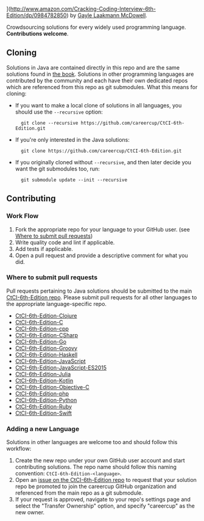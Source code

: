 

](http://www.amazon.com/Cracking-Coding-Interview-6th-Edition/dp/0984782850) by [Gayle Laakmann McDowell](http://www.gayle.com/).

Crowdsourcing solutions for every widely used programming language. **Contributions welcome**.

## Cloning

Solutions in Java are contained directly in this repo and are the same solutions found
in [the book](http://www.amazon.com/Cracking-Coding-Interview-6th-Edition/dp/0984782850). Solutions in other programming languages are contributed by the community and each have
their own dedicated repos which are referenced from this repo as git submodules. What this means for cloning:

- If you want to make a local clone of solutions in all languages, you should use the `--recursive` option:

        git clone --recursive https://github.com/careercup/CtCI-6th-Edition.git

- If you're only interested in the Java solutions:

        git clone https://github.com/careercup/CtCI-6th-Edition.git

- If you originally cloned without `--recursive`, and then later decide you want the git submodules too, run:

        git submodule update --init --recursive

## Contributing

### Work Flow
1. Fork the appropriate repo for your language to your GitHub user. (see [Where to submit pull requests](#where-to-submit-pull-requests))
2. Write quality code and lint if applicable.
3. Add tests if applicable.
4. Open a pull request and provide a descriptive comment for what you did.

### Where to submit pull requests

Pull requests pertaining to Java solutions should be submitted to the main [CtCI-6th-Edition repo](https://github.com/careercup/CtCI-6th-Edition). Please submit pull requests for all other languages to the appropriate language-specific repo.

- [CtCI-6th-Edition-Clojure](https://github.com/careercup/CtCI-6th-Edition-Clojure)
- [CtCI-6th-Edition-C](https://github.com/careercup/CtCI-6th-Edition-C)
- [CtCI-6th-Edition-cpp](https://github.com/careercup/CtCI-6th-Edition-cpp)
- [CtCI-6th-Edition-CSharp](https://github.com/careercup/CtCI-6th-Edition-CSharp)
- [CtCI-6th-Edition-Go](https://github.com/careercup/CtCI-6th-Edition-Go)
- [CtCI-6th-Edition-Groovy](https://github.com/careercup/CtCI-6th-Edition-Groovy)
- [CtCI-6th-Edition-Haskell](https://github.com/careercup/CtCI-6th-Edition-Haskell)
- [CtCI-6th-Edition-JavaScript](https://github.com/careercup/CtCI-6th-Edition-JavaScript)
- [CtCI-6th-Edition-JavaScript-ES2015](https://github.com/careercup/CtCI-6th-Edition-JavaScript-ES2015)
- [CtCI-6th-Edition-Julia](https://github.com/careercup/CtCI-6th-Edition-Julia)
- [CtCI-6th-Edition-Kotlin](https://github.com/careercup/CtCI-6th-Edition-Kotlin)
- [CtCI-6th-Edition-Objective-C](https://github.com/careercup/CtCI-6th-Edition-Objective-C)
- [CtCI-6th-Edition-php](https://github.com/careercup/CtCI-6th-Edition-php)
- [CtCI-6th-Edition-Python](https://github.com/careercup/CtCI-6th-Edition-Python)
- [CtCI-6th-Edition-Ruby](https://github.com/careercup/CtCI-6th-Edition-Ruby)
- [CtCI-6th-Edition-Swift](https://github.com/careercup/CtCI-6th-Edition-Swift)

### Adding a new Language

Solutions in other languages are welcome too and should follow this workflow:

1. Create the new repo under your own GitHub user account and start contributing solutions. The repo name should follow this naming convention: `CtCI-6th-Edition-<language>`.
2. Open an [issue on the CtCI-6th-Edition repo](https://github.com/careercup/CtCI-6th-Edition/issues) to request that your solution repo be promoted to join the careercup GitHub organization and referenced from the main repo as a git submodule.
3. If your request is approved, navigate to your repo's settings page and select the "Transfer Ownership" option, and specify "careercup" as the new owner.

